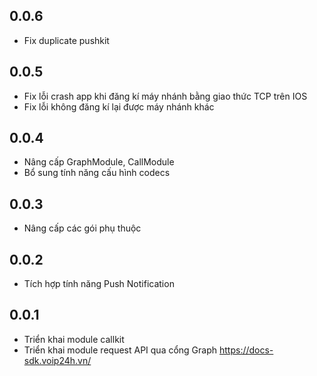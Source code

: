## 0.0.6

* Fix duplicate pushkit

## 0.0.5

* Fix lỗi crash app khi đăng kí máy nhánh bằng giao thức TCP trên IOS
* Fix lỗi không đăng kí lại được máy nhánh khác

## 0.0.4

* Nâng cấp GraphModule, CallModule
* Bổ sung tính năng cấu hình codecs

## 0.0.3

* Nâng cấp các gói phụ thuộc

## 0.0.2

* Tích hợp tính năng Push Notification

## 0.0.1

* Triển khai module callkit
* Triển khai module request API qua cổng Graph https://docs-sdk.voip24h.vn/
